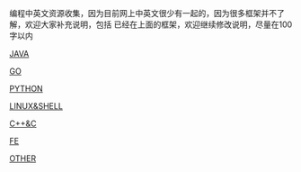编程中英文资源收集，因为目前网上中英文很少有一起的，因为很多框架并不了解，欢迎大家补充说明，包括
已经在上面的框架，欢迎继续修改说明，尽量在100字以内

[JAVA](./JAVA.md)

[GO](./GO.md)

[PYTHON](./PYTHON.md)

[LINUX&SHELL](./LINUX&SHELL.md)

[C++&C](./C++&C.md)

[FE](./FE.md)

[OTHER](./OTHER.md)
